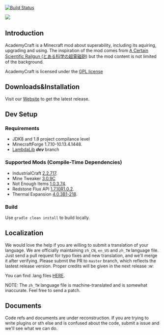 [![Build Status](http://ci.sumcraft.net:8080/job/LI-AcademyCraft/badge/icon)](http://ci.sumcraft.net:8080/job/LI-AcademyCraft/)

﻿![](https://raw.githubusercontent.com/LambdaInnovation/AcademyCraft/master/blob/logo_resized.png)  

## Introduction

AcademyCraft is a Minecraft mod about superability, including its aquiring, upgrading and using. The inspiration of the mod comes from [A Certain Scientific Railgun (とある科学の超電磁砲)](https://en.wikipedia.org/wiki/A_Certain_Scientific_Railgun) but the mod content is not limited of the background.

AcademyCraft is licensed under the [GPL license](http://www.gnu.org/licenses/gpl.html "gpl license")

## Downloads&Installation

Visit our [Website](http://ac.li-dev.cn/) to get the latest release.

## Dev Setup

### Requirements

* JDK8 and 1.8 project compilance level
* MinecraftForge 1.7.10-10.13.4.1448.
* [LambdaLib][llib] ___dev___ branch

### Supported Mods (Compile-Time Dependencies)

* IndustrialCraft [2.2.717](http://jenkins.ic2.player.to/job/IC2_experimental/717/).
* Mine Tweaker [3.0.9C](http://minetweaker.powerofbytes.com/download/MineTweaker3-Dev-1.7.10-3.0.9C.jar)
* Not Enough Items [1.0.3.74](http://chickenbones.net/Pages/links.html).
* Redstone Flux API [1.7.10R1.0.2](https://github.com/CoFH/RedstoneFlux-API).
* Thermal Expansion [4.0.3B1-218](http://minecraft.curseforge.com/mc-mods/69163-thermalexpansion/files/2246924).

### Build

Use ``gradle clean install`` to build locally.

## Localization

We would love the help if you are willing to submit a translation of your language. We are officially maintaining `zh_CN`, `en_US` and `zh_TW` language file. Just send a pull request for typo fixes and new translation, and we'll merge it after verifying. Please submit the PR to `master` branch, which reflects the lastest release version. Proper credits will be given in the next release :w:

You can find .lang files [HERE](src/main/resources/assets/academy/lang).

NOTE: The `zh_TW` language file is machine-translated and is somewhat inaccurate. Feel free to send a patch.

## Documents

Code refs and documents are under reconstruction. If you are trying to write plugins or sth else and is confused about the code, submit a issue and we'll see what we can do.

[llib]: https://github.com/LambdaInnovation/LambdaLib
